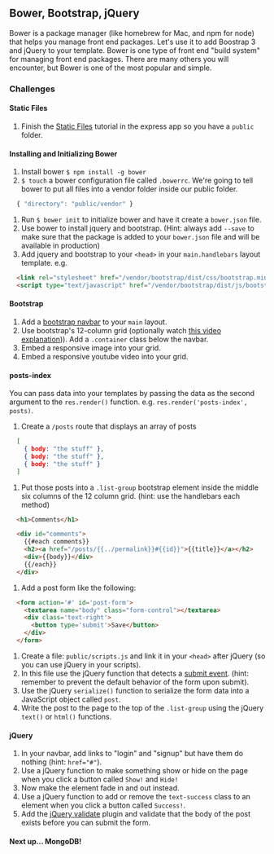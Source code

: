 ## Bower, Bootstrap, jQuery

Bower is a package manager (like homebrew for Mac, and npm for node) that helps you manage front end packages. Let's use it to add Boostrap 3 and jQuery to your template. Bower is one type of front end "build system" for managing front end packages. There are many others you will encounter, but Bower is one of the most popular and simple.

### Challenges

#### Static Files

1. Finish the [Static Files](http://expressjs.com/en/starter/static-files.html) tutorial in the express app so you have a `public` folder.

#### Installing and Initializing Bower

1. Install bower `$ npm install -g bower`
1. `$ touch` a bower configuration file called `.bowerrc`. We're going to tell bower to put all files into a vendor folder inside our public folder.

  ```js
    { "directory": "public/vendor" }
  ```
1. Run `$ bower init` to initialize bower and have it create a `bower.json` file.
1. Use bower to install jquery and bootstrap. (Hint: always add `--save` to make sure that the package is added to your `bower.json` file and will be available in production)
1. Add jquery and bootstrap to your `<head>` in your `main.handlebars` layout template. e.g.

  ```html
    <link rel="stylesheet" href="/vendor/bootstrap/dist/css/bootstrap.min.css">
    <script type="text/javascript" href="/vendor/bootstrap/dist/js/bootstrap.min.js"></script>
  ```

#### Bootstrap

1. Add a [bootstrap navbar](http://getbootstrap.com/components/#navbar) to your `main` layout.
1. Use bootstrap's 12-column grid (optionally watch [this video explanation](https://www.youtube.com/watch?v=g3j7eRunzv4))). Add a `.container` class below the navbar.
1. Embed a responsive image into your grid.
1. Embed a responsive youtube video into your grid.

#### posts-index

You can pass data into your templates by passing the data as the second argument to the `res.render()` function. e.g. `res.render('posts-index', posts)`.

1. Create a `/posts` route that displays an array of posts

  ```json
    [
      { body: "the stuff" },
      { body: "the stuff" },
      { body: "the stuff" }
    ]
  ```

1. Put those posts into a `.list-group` bootstrap element inside the middle six columns of the 12 column grid. (hint: use the handlebars each method)

  ```html
    <h1>Comments</h1>

    <div id="comments">
      {{#each comments}}
      <h2><a href="/posts/{{../permalink}}#{{id}}">{{title}}</a></h2>
      <div>{{body}}</div>
      {{/each}}
    </div>
  ```

1. Add a post form like the following:

  ```html
    <form action='#' id='post-form'>
      <textarea name="body" class="form-control"></textarea>
      <div class='text-right'>
        <button type='submit'>Save</button>
      </div>
    </form>
  ```

1. Create a file: `public/scripts.js` and link it in your `<head>` after jQuery (so you can use jQuery in your scripts).
1. In this file use the jQuery function that detects a [submit event](https://api.jquery.com/submit/). (hint: remember to prevent the default behavior of the form upon submit).
1. Use the jQuery `serialize()` function to serialize the form data into a JavaScript object called `post`.
1. Write the post to the page to the top of the `.list-group` using the jQuery `text()` or `html()` functions.

#### jQuery
1. In your navbar, add links to "login" and "signup" but have them do nothing (hint: `href="#"`).
1. Use a jQuery function to make something show or hide on the page when you click a button called `Show!` and `Hide!`
1. Now make the element fade in and out instead.
1. Use a jQuery function to add or remove the `text-success` class to an element when you click a button called `Success!`.
1. Add the [jQuery validate](https://jqueryvalidation.org/) plugin and validate that the body of the post exists before you can submit the form.

#### Next up... MongoDB!
